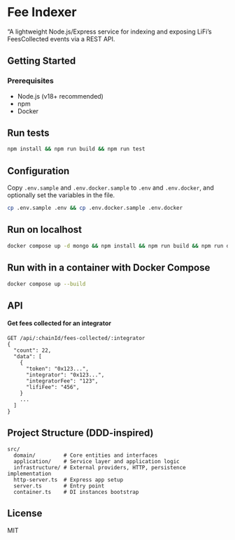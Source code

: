 # Fee Indexer

“A lightweight Node.js/Express service for indexing and exposing LiFi’s FeesCollected events via a REST API.

## Getting Started

### Prerequisites

- Node.js (v18+ recommended)
- npm
- Docker

## Run tests

```bash
npm install && npm run build && npm run test
```

## Configuration

Copy `.env.sample` and `.env.docker.sample` to `.env` and `.env.docker`, and optionally set the variables in the file.

```bash
cp .env.sample .env && cp .env.docker.sample .env.docker
```

## Run on localhost

```bash
docker compose up -d mongo && npm install && npm run build && npm run dev
```

## Run with in a container with Docker Compose

```bash
docker compose up --build
```

## API

#### Get fees collected for an integrator

```http
GET /api/:chainId/fees-collected/:integrator
{
  "count": 22,
  "data": [
    {
      "token": "0x123...",
      "integrator": "0x123...",
      "integratorFee": "123",
      "lifiFee": "456",
    }
    ...
  ]
}
```

## Project Structure (DDD-inspired)

```
src/
  domain/         # Core entities and interfaces
  application/    # Service layer and application logic
  infrastructure/ # External providers, HTTP, persistence implementation
  http-server.ts  # Express app setup
  server.ts       # Entry point
  container.ts    # DI instances bootstrap
```

## License

MIT

